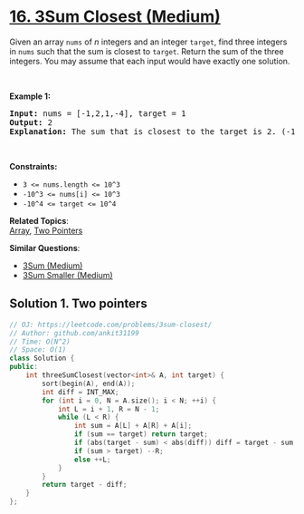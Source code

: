 # [16. 3Sum Closest (Medium)](https://leetcode.com/problems/3sum-closest/)

<p>Given an array <code>nums</code> of <em>n</em> integers and an integer <code>target</code>, find three integers in <code>nums</code>&nbsp;such that the sum is closest to&nbsp;<code>target</code>. Return the sum of the three integers. You may assume that each input would have exactly one solution.</p>

<p>&nbsp;</p>
<p><strong>Example 1:</strong></p>

<pre><strong>Input:</strong> nums = [-1,2,1,-4], target = 1
<strong>Output:</strong> 2
<strong>Explanation:</strong> The sum that is closest to the target is 2. (-1 + 2 + 1 = 2).
</pre>

<p>&nbsp;</p>
<p><strong>Constraints:</strong></p>

<ul>
	<li><code>3 &lt;= nums.length &lt;= 10^3</code></li>
	<li><code>-10^3&nbsp;&lt;= nums[i]&nbsp;&lt;= 10^3</code></li>
	<li><code>-10^4&nbsp;&lt;= target&nbsp;&lt;= 10^4</code></li>
</ul>


**Related Topics**:  
[Array](https://leetcode.com/tag/array/), [Two Pointers](https://leetcode.com/tag/two-pointers/)

**Similar Questions**:
* [3Sum (Medium)](https://leetcode.com/problems/3sum/)
* [3Sum Smaller (Medium)](https://leetcode.com/problems/3sum-smaller/)

## Solution 1. Two pointers

```cpp
// OJ: https://leetcode.com/problems/3sum-closest/
// Author: github.com/ankit31199
// Time: O(N^2)
// Space: O(1)
class Solution {
public:
    int threeSumClosest(vector<int>& A, int target) {
        sort(begin(A), end(A));
        int diff = INT_MAX;
        for (int i = 0, N = A.size(); i < N; ++i) {
            int L = i + 1, R = N - 1;
            while (L < R) {
                int sum = A[L] + A[R] + A[i];
                if (sum == target) return target;
                if (abs(target - sum) < abs(diff)) diff = target - sum;
                if (sum > target) --R;
                else ++L;
            }
        }
        return target - diff;
    }
};
```
